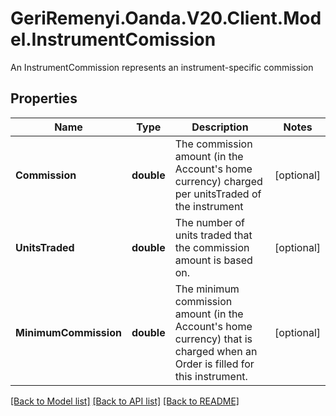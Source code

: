 # GeriRemenyi.Oanda.V20.Client.Model.InstrumentComission
An InstrumentCommission represents an instrument-specific commission
## Properties

Name | Type | Description | Notes
------------ | ------------- | ------------- | -------------
**Commission** | **double** | The commission amount (in the Account&#39;s home currency) charged per unitsTraded of the instrument | [optional] 
**UnitsTraded** | **double** | The number of units traded that the commission amount is based on. | [optional] 
**MinimumCommission** | **double** | The minimum commission amount (in the Account&#39;s home currency) that is charged when an Order is filled for this instrument. | [optional] 

[[Back to Model list]](../README.md#documentation-for-models) [[Back to API list]](../README.md#documentation-for-api-endpoints) [[Back to README]](../README.md)

